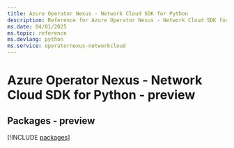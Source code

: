 ```yaml
---
title: Azure Operator Nexus - Network Cloud SDK for Python
description: Reference for Azure Operator Nexus - Network Cloud SDK for Python
ms.date: 04/01/2025
ms.topic: reference
ms.devlang: python
ms.service: operatornexus-networkcloud
---
```

# Azure Operator Nexus - Network Cloud SDK for Python - preview
## Packages - preview
[!INCLUDE [packages](operator-nexus---network-cloud-index.md)]